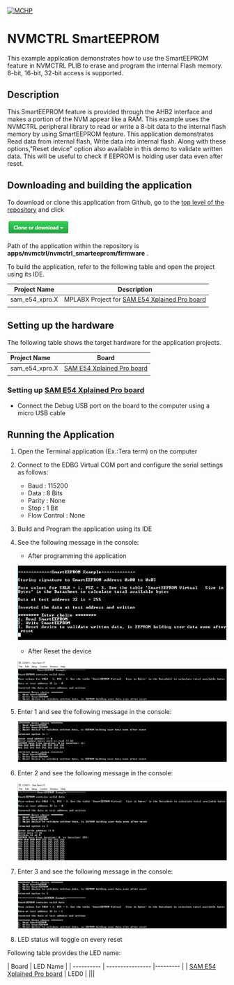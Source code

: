 [![MCHP](https://www.microchip.com/ResourcePackages/Microchip/assets/dist/images/logo.png)](https://www.microchip.com)

# NVMCTRL SmartEEPROM

This example application demonstrates how to use the SmartEEPROM feature in NVMCTRL PLIB to erase and program the internal Flash memory. 8-bit, 16-bit, 32-bit access is supported.

## Description

This SmartEEPROM feature is provided through the AHB2 interface and makes a portion of the NVM appear like a RAM. This example uses the NVMCTRL peripheral library to read or write a 8-bit data to the internal flash memory by using SmartEEPROM feature. This application demonstrates Read data from internal flash, Write data into internal flash. Along with these options,"Reset device" option also available in this demo to validate written data. This will be useful to check if EEPROM is holding user data even after reset.

## Downloading and building the application

To download or clone this application from Github, go to the [top level of the repository](https://github.com/Microchip-MPLAB-Harmony/csp_apps_sam_d5x_e5x) and click

![clone](../../../docs/images/clone.png)

Path of the application within the repository is **apps/nvmctrl/nvmctrl_smarteeprom/firmware** .

To build the application, refer to the following table and open the project using its IDE.

| Project Name      | Description                                    |
| ----------------- | ---------------------------------------------- |
| sam_e54_xpro.X    | MPLABX Project for [SAM E54 Xplained Pro board](https://www.microchip.com/developmenttools/ProductDetails/atsame54-xpro)|
|||

## Setting up the hardware

The following table shows the target hardware for the application projects.

| Project Name| Board|
|:---------|:---------:|
| sam_e54_xpro.X    | [SAM E54 Xplained Pro board](https://www.microchip.com/developmenttools/ProductDetails/atsame54-xpro)|
|||

### Setting up [SAM E54 Xplained Pro board](https://www.microchip.com/developmenttools/ProductDetails/atsame54-xpro)

- Connect the Debug USB port on the board to the computer using a micro USB cable

## Running the Application

1. Open the Terminal application (Ex.:Tera term) on the computer
2. Connect to the EDBG Virtual COM port and configure the serial settings as follows:
    - Baud : 115200
    - Data : 8 Bits
    - Parity : None
    - Stop : 1 Bit
    - Flow Control : None
3. Build and Program the application using its IDE
4. See the following message in the console:

    - After programming the application

    ![output_1](images/output_nvmctrl_smarteeprom_1.png)

    - After Reset the device

    ![output_2](images/output_nvmctrl_smarteeprom_2.png)

5. Enter 1 and see the following message in the console:

    ![output_3](images/output_nvmctrl_smarteeprom_3.png)

6. Enter 2 and see the following message in the console:

    ![output_4](images/output_nvmctrl_smarteeprom_4.png)

7. Enter 3 and see the following message in the console:

    ![output_5](images/output_nvmctrl_smarteeprom_5.png)

8. LED status will toggle on every reset

Following table provides the LED name:

| Board      | LED Name |
| ---------- | ---------------- |--------- |
| [SAM E54 Xplained Pro board](https://www.microchip.com/developmenttools/ProductDetails/atsame54-xpro)    | LED0 |
|||
